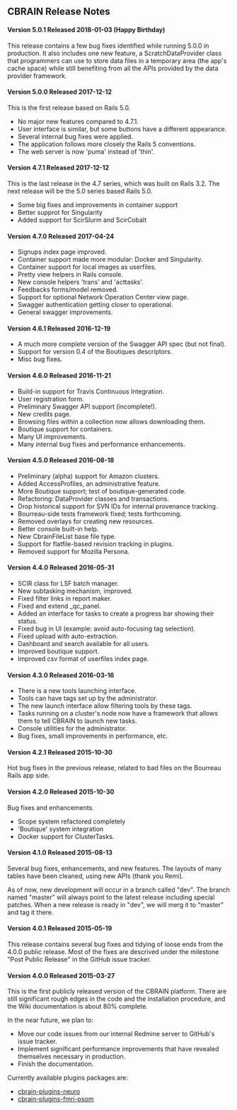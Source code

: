 ## CBRAIN Release Notes

#### Version 5.0.1 Released 2018-01-03 (Happy Birthday)

This release contains a few bug fixes identified while running 5.0.0
in production. It also includes one new feature, a ScratchDataProvider
class that programmers can use to store data files in a temporary
area (the app's cache space) while still benefiting from all the APIs
provided by the data provider framework.

#### Version 5.0.0 Released 2017-12-12

This is the first release based on Rails 5.0.

- No major new features compared to 4.7.1.
- User interface is similar, but some buttons have a different appearance.
- Several internal bug fixes were applied.
- The application follows more closely the Rails 5 conventions.
- The web server is now 'puma' instead of 'thin'.

#### Version 4.7.1 Released 2017-12-12

This is the last release in the 4.7 series, which was built on Rails 3.2.
The next release will be the 5.0 series based Rails 5.0.

- Some big fixes and improvements in container support
- Better supprot for Singularity
- Added support for ScirSlurm and ScirCobalt

#### Version 4.7.0 Released 2017-04-24

- Signups index page improved.
- Container support made more modular: Docker and Singularity.
- Container support for local images as userfiles.
- Pretty view helpers in Rails console.
- New console helpers 'trans' and 'acttasks'.
- Feedbacks forms/model removed.
- Support for optional Network Operation Center view page.
- Swagger authentication getting closer to operational.
- General swagger improvements.

#### Version 4.6.1 Released 2016-12-19

- A much more complete version of the Swagger API spec (but not final).
- Support for version 0.4 of the Boutiques descriptors.
- Misc bug fixes.

#### Version 4.6.0 Released 2016-11-21

- Build-in support for Travis Continuous Integration.
- User registration form.
- Preliminary Swagger API support (incomplete!).
- New credits page.
- Browsing files within a collection now allows downloading them.
- Boutique support for containers.
- Many UI improvements.
- Many internal bug fixes and performance enhancements.

#### Version 4.5.0 Released 2016-08-18

- Preliminary (alpha) support for Amazon clusters.
- Added AccessProfiles, an administrative feature.
- More Boutique support; test of boutique-generated code.
- Refactoring: DataProvider classes and transactions.
- Drop historical support for SVN IDs for internal provenance tracking.
- Bourreau-side tests framework fixed; tests forthcoming.
- Removed overlays for creating new resources.
- Better console built-in help.
- New CbrainFileList base file type.
- Support for flatfile-based revision tracking in plugins.
- Removed support for Mozilla Persona.

#### Version 4.4.0 Released 2016-05-31

- SCIR class for LSF batch manager.
- New subtasking mechanism, improved.
- Fixed filter links in report maker.
- Fixed and extend _qc_panel.
- Added an interface for tasks to create a progress bar showing their status.
- Fixed bug in UI (example: avoid auto-focusing tag selection).
- Fixed upload with auto-extraction.
- Dashboard and search available for all users.
- Improved boutique support.
- Improved csv format of userfiles index page.

#### Version 4.3.0 Released 2016-03-16

- There is a new tools launching interface.
- Tools can have tags set up by the administrator.
- The new launch interface allow filtering tools by these tags.
- Tasks running on a cluster's node now have a framework
  that allows them to tell CBRAIN to launch new tasks.
- Console utilities for the administrator.
- Bug fixes, small improvements in performance, etc.

#### Version 4.2.1 Released 2015-10-30

Hot bug fixes in the previous release, related to bad files on
the Bourreau Rails app side.

#### Version 4.2.0 Released 2015-10-30

Bug fixes and enhancements.

- Scope system refactored completely
- 'Boutique' system integration
- Docker support for ClusterTasks.

#### Version 4.1.0 Released 2015-08-13

Several bug fixes, enhancements, and new features. The layouts of
many tables have been cleaned, using new APIs (thank you Remi).

As of now, new development will occur in a branch called "dev".
The branch named "master" will always point to the latest release
including special patches. When a new release is ready in "dev",
we will merg it to "master" and tag it there.

#### Version 4.0.1 Released 2015-05-19

This release contains several bug fixes and tidying of loose ends
from the 4.0.0 public release. Most of the fixes are descrived
under the milestone "Post Public Release" in the GitHub issue tracker.

#### Version 4.0.0 Released 2015-03-27

This is the first publicly released version of the CBRAIN platform.
There are still significant rough edges in the code and the
installation procedure, and the Wiki documentation is about 80%
complete.

In the near future, we plan to:

- Move our code issues from our internal Redmine server to GitHub's issue tracker.
- Implement significant performance improvements that have revealed themselves necessary in production.
- Finish the documentation.

Currently available plugins packages are:

- [cbrain-plugins-neuro](https://github.com/aces/cbrain-plugins-neuro)
- [cbrain-plugins-fmri-psom](https://github.com/aces/cbrain-plugins-fmri-psom)

